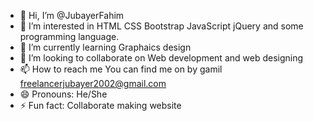 - 👋 Hi, I’m @JubayerFahim
- 👀 I’m interested in HTML CSS Bootstrap JavaScript jQuery and some programming language.
- 🌱 I’m currently learning Graphaics design
- 💞️ I’m looking to collaborate on Web development and web designing
- 📫 How to reach me You can find me on by gamil freelancerjubayer2002@gmail.com
- 😄 Pronouns: He/She
- ⚡ Fun fact: Collaborate making website

<!---
I'm Jubayer Fahim I'm a freelancer. I am interested to work with you.....
--->
